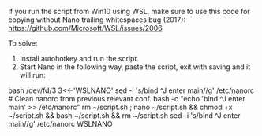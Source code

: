 If you run the script from Win10 using WSL, make sure to use this code for copying without Nano trailing whitespaces bug (2017):
https://github.com/Microsoft/WSL/issues/2006

To solve:

1. Install autohotkey and run the script.
2. Start Nano in the following way, paste the script, exit with saving and it will run:

bash /dev/fd/3 3<<-'WSLNANO'
	sed -i 's/bind ^J enter main//g' /etc/nanorc # Clean nanorc from previous relevant conf.
	bash -c "echo 'bind ^J enter main' >> /etc/nanorc"
	rm ~/script.sh ; nano ~/script.sh && chmod +x ~/script.sh && bash ~/script.sh && rm ~/script.sh
	sed -i 's/bind ^J enter main//g' /etc/nanorc
WSLNANO
